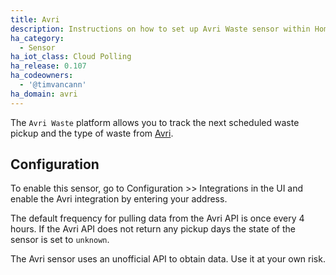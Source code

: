 ```yaml
---
title: Avri
description: Instructions on how to set up Avri Waste sensor within Home Assistant.
ha_category:
  - Sensor
ha_iot_class: Cloud Polling
ha_release: 0.107
ha_codeowners:
  - '@timvancann'
ha_domain: avri
---
```


The `Avri Waste` platform allows you to track the next scheduled waste pickup and the type of waste from [Avri](https://www.avri.nl/).

## Configuration

To enable this sensor, go to Configuration >> Integrations in the UI and enable the Avri integration by entering your address.

The default frequency for pulling data from the Avri API is once every 4 hours. If the Avri API does not return any pickup days the state of the sensor is set to `unknown`.

<p class='note warning'>
The Avri sensor uses an unofficial API to obtain data. Use it at your own risk.
</p>
